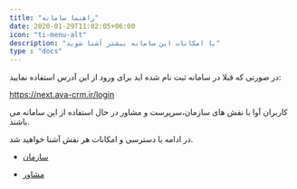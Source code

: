 ```yaml
---
title: "راهنما سامانه"
date: 2020-01-29T11:02:05+06:00
icon: "ti-menu-alt"
description: "با امکانات این سامانه بیشتر آشنا شوید"
type : "docs"
---
```



در صورتی که قبلا در سامانه ثبت نام شده اید برای ورود از این آدرس استفاده نمایید:

https://next.ava-crm.ir/login

کاربران آوا با نقش های سازمان،سرپرست و مشاور در حال استفاده از این سامانه می باشند.

در ادامه با دسترسی و امکانات هر نقش آشنا خواهید شد.
 

 
* [سازمان](organizer)

* [مشاور](advertiser)






